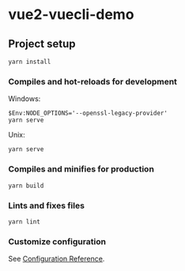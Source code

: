 # vue2-vuecli-demo

## Project setup

```
yarn install
```

### Compiles and hot-reloads for development

Windows:

```
$Env:NODE_OPTIONS='--openssl-legacy-provider'
yarn serve
```

Unix:

```
yarn serve
```

### Compiles and minifies for production

```
yarn build
```

### Lints and fixes files

```
yarn lint
```

### Customize configuration

See [Configuration Reference](https://cli.vuejs.org/config/).
